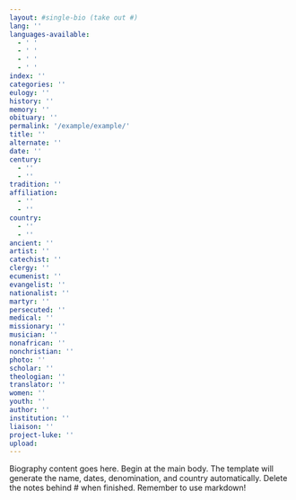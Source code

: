 ```yaml
---
layout: #single-bio (take out #)
lang: ''
languages-available:
  - ' '
  - ' '
  - ' '
  - ' '
index: ''
categories: ''
eulogy: ''
history: ''
memory: ''
obituary: ''
permalink: '/example/example/'
title: ''
alternate: ''
date: ''
century:
  - ''
  - ''                     
tradition: ''                       
affiliation:
  - ''
  - ''   
country:
  - ''
  - ''   
ancient: ''
artist: ''
catechist: ''
clergy: ''
ecumenist: ''
evangelist: ''
nationalist: ''
martyr: ''
persecuted: ''
medical: ''
missionary: ''
musician: ''
nonafrican: ''
nonchristian: ''
photo: ''
scholar: ''
theologian: ''
translator: ''
women: ''
youth: ''
author: ''
institution: ''
liaison: ''
project-luke: ''
upload:
---
```


Biography content goes here. Begin at the main body. The template will generate the name, dates, denomination, and country automatically. Delete the notes behind # when finished. Remember to use markdown!
